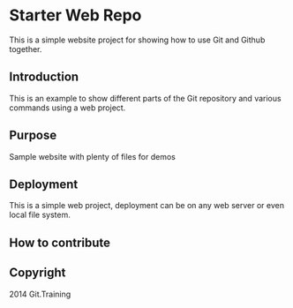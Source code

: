 # Starter Web Repo
This is a simple website project for showing how to use Git and Github together.

## Introduction
This is an example to show different parts of the Git repository and various commands using a web project.

## Purpose
Sample website with plenty of files for demos

## Deployment
This is a simple web project, deployment can be on any web server or even local file system.

## How to contribute

## Copyright
2014 Git.Training